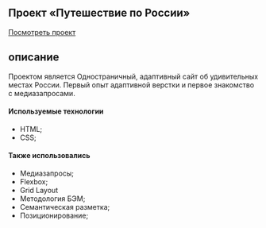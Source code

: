 ## Проект «Путешествие по России»

[Посмотреть проект](https://lru-rose.github.io/russian-travel/)
## описание
Проектом является Одностраничный, адаптивный сайт об удивительных местах России.
Первый опыт адаптивной верстки и первое знакомство с медиазапросами.
#### Используемые технологии
  * HTML;
  * CSS;
#### Также использовались
  * Медиазапросы;
  * Flexbox;
  * Grid Layout
  * Методология БЭМ;
  * Семантическая разметка;
  * Позиционирование;
